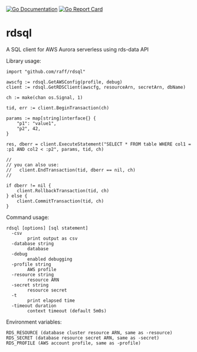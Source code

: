 [![Go Documentation](http://godoc.org/github.com/raff/rdsql?status.svg)](http://godoc.org/github.com/raff/rdsql)
[![Go Report Card](https://goreportcard.com/badge/github.com/raff/rdsql)](https://goreportcard.com/report/github.com/raff/rdsql)

# rdsql
A SQL client for AWS Aurora serverless using rds-data API

Library usage:

    import "github.com/raff/rdsql"

    awscfg := rdsql.GetAWSConfig(profile, debug)
    client := rdsql.GetRDSClient(awscfg, resourceArn, secretArn, dbName)

    ch := make(chan os.Signal, 1)

    tid, err := client.BeginTransaction(ch)

    params := map[string]interface{} {
        "p1": "value1",
        "p2", 42,
    }

    res, dberr = client.ExecuteStatement("SELECT * FROM table WHERE col1 = :p1 AND col2 < :p2", params, tid, ch)

    //
    // you can also use:
    //   client.EndTransaction(tid, dberr == nil, ch)
    //

    if dberr != nil {
        client.RollbackTransaction(tid, ch)
    } else {
        client.CommitTransaction(tid, ch)
    }

Command usage:

    rdsql [options] [sql statement]
      -csv
            print output as csv
      -database string
            database
      -debug
            enabled debugging
      -profile string
            AWS profile
      -resource string
            resource ARN
      -secret string
            resource secret
      -t	
            print elapsed time
      -timeout duration
            context timeout (default 5m0s)

Environment variables:

    RDS_RESOURCE (database cluster resource ARN, same as -resource)
    RDS_SECRET (database resource secret ARN, same as -secret)
    RDS_PROFILE (AWS account profile, same as -profile)
